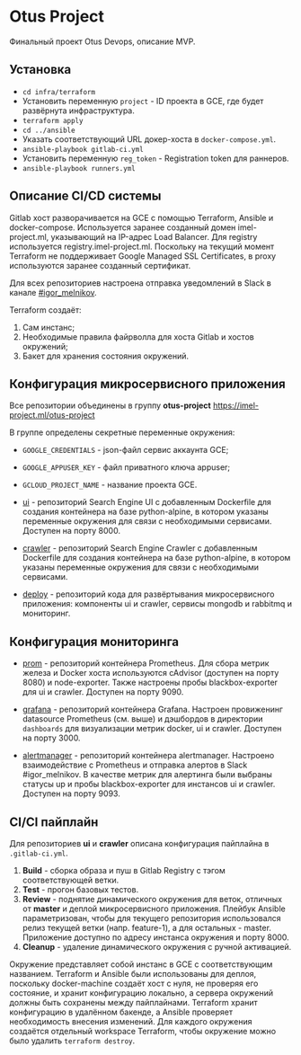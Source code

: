 # Otus Project

Финальный проект Otus Devops, описание  MVP.

## Установка

- `cd infra/terraform`
- Установить переменную `project` - ID проекта в GCE, где будет развёрнута инфраструктура.
- `terraform apply`
- `cd ../ansible`
- Указать соответствующий URL докер-хоста в `docker-compose.yml`.
- `ansible-playbook gitlab-ci.yml`
- Установить переменную `reg_token` - Registration token для раннеров.
- `ansible-playbook runners.yml`

## Описание CI/CD системы

Gitlab хост разворачивается на GCE с помощью Terraform, Ansible и docker-compose. Используется заранее созданный домен imel-project.ml, указывающий на IP-адрес Load Balancer.
Для registry используется registry.imel-project.ml. Поскольку на текущий момент Terraform не поддерживает Google Managed SSL Certificates, в proxy используются заранее созданный сертификат.

Для всех репозиториев настроена отправка уведомлений в Slack в канале [#igor_melnikov](https://devops-team-otus.slack.com/messages/CDCDS945V/).

Terraform создаёт:
1. Сам инстанс;
2. Необходимые правила файрволла для хоста Gitlab и хостов окружений;
3. Бакет для хранения состояния окружений. 

## Конфигурация микросервисного приложения

Все репозитории объединены в группу **otus-project** https://imel-project.ml/otus-project

В группе определены секретные переменные окружения:

- `GOOGLE_CREDENTIALS` - json-файл сервис аккаунта GCE;
- `GOOGLE_APPUSER_KEY` - файл приватного ключа appuser;
- `GCLOUD_PROJECT_NAME` - название проекта GCE.

- [ui](https://imel-project.ml/otus-project/ui/) - репозиторий Search Engine UI с добавленным Dockerfile для создания контейнера на базе python-alpine, в котором указаны переменные окружения для связи с необходимыми сервисами. Доступен на порту 8000.
 
- [crawler](https://imel-project.ml/otus-project/crawler/) - репозиторий Search Engine Crawler с добавленным Dockerfile для создания контейнера на базе python-alpine, в котором указаны переменные окружения для связи с необходимыми сервисами.
  
- [deploy](https://imel-project.ml/otus-project/deploy/) - репозиторий кода для развёртывания микросервисного приложения: компоненты ui и crawler, сервисы mongodb и rabbitmq и мониторинг.

## Конфигурация мониторинга

- [prom](https://imel-project.ml/otus-project/prom/) - репозиторий контейнера Prometheus. Для сбора метрик железа и Docker хоста используются cAdvisor (доступен на порту 8080) и node-exporter. Также настроены пробы blackbox-exporter для ui и crawler. Доступен на порту 9090.

- [grafana](https://imel-project.ml/otus-project/grafana/) - репозиторий контейнера Grafana. Настроен провиженинг datasource Prometheus (см. выше) и дэшбордов в директории `dashboards` для визуализации метрик docker, ui и crawler. Доступен на порту 3000.

- [alertmanager](https://imel-project.ml/otus-project/alertmanager/) - репозиторий контейнера alertmanager. Настроено взаимодействие с Prometheus и отправка алертов в Slack #igor_melnikov. В качестве метрик для алертинга были выбраны статусы up и пробы blackbox-exporter для инстансов ui и crawler. Доступен на порту 9093.
  
## CI/CI пайплайн

Для репозиториев **ui** и **crawler** описана конфигурация пайплайна в `.gitlab-ci.yml`.

1. **Build** - сборка образа и пуш в Gitlab Registry с тэгом соответствующей ветки.
2. **Test** - прогон базовых тестов.
3. **Review** - поднятие динамического окружения для веток, отличных от **master** и деплой микросервисного приложения. Плейбук Ansible параметризован, чтобы для текущего репозитория использовался релиз текущей ветки (напр. feature-1), а для остальных - master. Приложение доступно по адресу инстанса окружения и порту 8000.
4. **Cleanup** - удаление динамического окружения с ручной активацией. 

Окружение представляет собой инстанс в GCE с соответствующим названием.
Terraform и Ansible были использованы для деплоя, поскольку docker-machine создаёт хост с нуля, не проверяя его состояние, и хранит конфигурацию локально, а сервера окружений должны быть сохранены между пайплайнами. Terraform хранит конфигурацию в удалённом бакенде, а Ansible проверяет необходимость внесения изменений. Для каждого окружения создаётся отдельный workspace Terraform, чтобы окружение можно было удалить `terraform destroy`.
